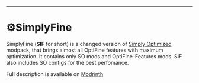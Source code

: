 <hr>

# ⚙️SimplyFine

SimplyFine (**SIF** for short) is a changed version of [Simply Optimized](https://modrinth.com/modpack/sop) modpack, that brings almost all OptiFine features with maximum optimization. It contains only SO mods and OptiFine-Features mods. SIF also includes SO configs for the best perfomance.

Full description is available on [Modrinth](https://modrinth.com/modpack/sif)
